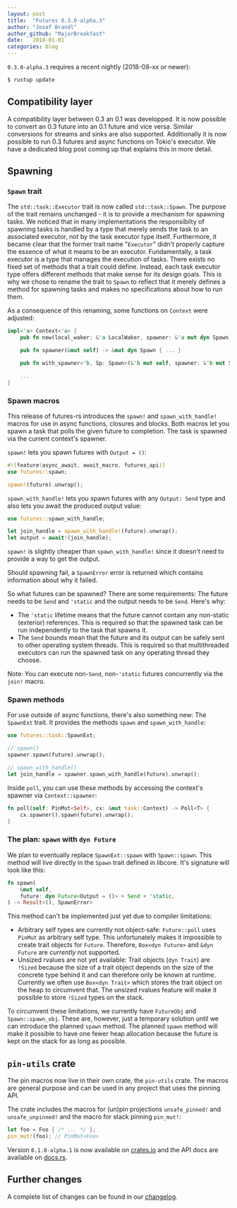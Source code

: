 ```yaml
---
layout: post
title:  "Futures 0.3.0-alpha.3"
author: "Josef Brandl"
author_github: "MajorBreakfast"
date:   2018-01-01
categories: blog
---
```


`0.3.0-alpha.3` requires a recent nightly (2018-08-xx or newer):
```sh
$ rustup update
```

## Compatibility layer

A compatibility layer between 0.3 an 0.1 was developped. It is now possible to convert an 0.3 future into an 0.1 future and vice versa. Similar conversions for streams and sinks are also supported. Additionally it is now possible to run 0.3 futures and async functions on Tokio's executor. We have a dedicated blog post coming up that explains this in more detail.

## Spawning

### `Spawn` trait

The `std::task::Executor` trait is now called `std::task::Spawn`. The purpose of the trait remains unchanged - it is to provide a mechanism for spawning tasks. We noticed that in many implementations the responsibilty of spawning tasks is handled by a type that merely sends the task to an associated executor, not by the task executor type itself. Furthermore, it became clear that the former trait name "`Executor`" didn't properly capture the essence of what it means to be an executor. Fundamentally, a task executor is a type that manages the execution of tasks. There exists no fixed set of methods that a trait could define. Instead, each task executor type offers different methods that make sense for its design goals. This is why we chose to rename the trait to `Spawn` to reflect that it merely defines a method for spawning tasks and makes no specifications about how to run them.

As a consequence of this renaming, some functions on `Context` were adjusted:
```rust
impl<'a> Context<'a> {
    pub fn new(local_waker: &'a LocalWaker, spawner: &'a mut dyn Spawn) -> Context<'a> { ... }

    pub fn spawner(&mut self) -> &mut dyn Spawn { ... }

    pub fn with_spawner<'b, Sp: Spawn>(&'b mut self, spawner: &'b mut Sp) -> Context<'b>

    ...
}
```

### Spawn macros

This release of futures-rs introduces the `spawn!` and `spawn_with_handle!` macros for use in async functions, closures and blocks. Both macros let you spawn a task that polls the given future to completion. The task is spawned via the current context's spawner.

`spawn!` lets you spawn futures with `Output = ()`:

```rust
#![feature(async_await, await_macro, futures_api)]
use futures::spawn;

spawn!(future).unwrap();
```

`spawn_with_handle!` lets you spawn futures with any `Output: Send` type and also lets you await the produced output value:

```rust
use futures::spawn_with_handle;

let join_handle = spawn_with_handle!(future).unwrap();
let output = await!(join_handle);
```

`spawn!` is slightly cheaper than `spawn_with_handle!` since it doesn't need to provide a way to get the output.

Should spawning fail, a `SpawnError` error is returned which contains information about why it failed.

So what futures can be spawned? There are some requirements: The future needs to be `Send` and `'static` and the output needs to be `Send`. Here's why:
- The `'static` lifetime means that the future cannot contain any non-static (exterior) references. This is required so that the spawned task can be run independently to the task that spawns it.
- The `Send` bounds mean that the future and its output can be safely sent to other operating system threads. This is required so that multithreaded executors can run the spawned task on any operating thread they choose.

Note: You can execute non-`Send`, non-`'static` futures concurrently via the `join!` macro.

### Spawn methods

For use outside of async functions, there's also something new: The `SpawnExt` trait. It provides the methods `spawn` and `spawn_with_handle`:

```rust
use futures::task::SpawnExt;

// spawn()
spawner.spawn(future).unwrap();

// spawn_with_handle()
let join_handle = spawner.spawn_with_handle(future).unwrap();
```

Inside `poll`, you can use these methods by accessing the context's spawner via `Context::spawner`:

```rust
fn poll(self: PinMut<Self>, cx: &mut task::Context) -> Poll<T> {
    cx.spawner().spawn(future).unwrap();
}
```

### The plan: `spawn` with `dyn Future`

We plan to eventually replace `SpawnExt::spawn` with `Spawn::spawn`. This method will live directly in the `Spawn` trait defined in libcore. It's signature will look like this:

```rust
fn spawn(
    &mut self,
    future: dyn Future<Output = ()> + Send + 'static,
) -> Result<(), SpawnError>
```

This method can't be implemented just yet due to compiler limitations:
- Arbitrary self types are currently not object-safe: `Future::poll` uses `PinMut` as arbitrary self type. This unfortunately makes it impossible to create trait objects for `Future`. Therefore, `Box<dyn Future>` and `&dyn Future` are *currently* not supported.
- Unsized rvalues are not yet available: Trait objects (`dyn Trait`) are `!Sized` because the size of a trait object depends on the size of the concrete type behind it and can therefore only be known at runtime. Currently we often use `Box<dyn Trait>` which stores the trait object on the heap to circumvent that. The unsized rvalues feature will make it possible to store `!Sized` types on the stack.

To circumvent these limitations, we currently have `FutureObj` and `Spawn::spawn_obj`. These are, however, just a temporary solution until we can introduce the planned `spawn` method. The planned `spawn` method will make it possible to have one fewer heap allocation because the future is kept on the stack for as long as possible.

## `pin-utils` crate

The pin macros now live in their own crate, the `pin-utils` crate. The macros are general purpose and can be used in any project that uses the pinning API.

The crate includes the macros for (un)pin projections `unsafe_pinned!` and `unsafe_unpinned!` and the macro for stack pinning `pin_mut!`:

```rust
let foo = Foo { /* ... */ };
pin_mut!(foo); // PinMut<Foo>
```

Version `0.1.0-alpha.1` is now available on [crates.io](https://crates.io/crates/pin-utils) and the API docs are available on [docs.rs](https://docs.rs/pin-utils).

## Further changes

A complete list of changes can be found in our [changelog](https://github.com/rust-lang-nursery/futures-rs/blob/master/CHANGELOG.md).

